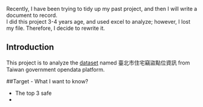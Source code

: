 Recently, I have been trying to tidy up my past project, and then I will write a document to record.  
I did this project 3-4 years age, and used excel to analyze; however, I lost my file. Therefore, I decide to rewrite it.  

## Introduction  
This project is to analyze the [dataset](https://data.gov.tw/dataset/130312) named 臺北市住宅竊盜點位資訊 from Taiwan government opendata platform.  

##Target - What I want to know?  
- The top 3 safe
- 